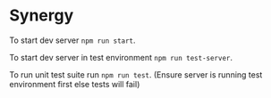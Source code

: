 # Synergy

To start dev server `npm run start`.

To start dev server in test environment `npm run test-server`.

To run unit test suite run `npm run test`. (Ensure server is running test environment first else tests will fail)